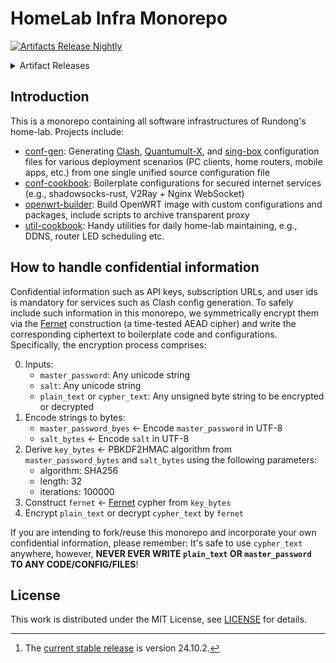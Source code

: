 # HomeLab Infra Monorepo

[![Artifacts Release Nightly](https://github.com/lirundong/homelab-infra/actions/workflows/artifacts-release-nightly.yaml/badge.svg)](https://github.com/lirundong/homelab-infra/actions/workflows/artifacts-release-nightly.yaml)

<details>

<summary>Artifact Releases</summary>

## OpenWRT Images

|                | Current Stable[^1] | Snapshot |
|:---------------|-------------------:|---------:|
| x86/64         | [openwrt_24.10.2_x86/64](https://github.com/lirundong/homelab-infra/releases/tag/openwrt_24.10.2_x86%2F64) | [openwrt_snapshots_x86/64](https://github.com/lirundong/homelab-infra/releases/tag/openwrt_snapshots_x86%2F64) |
| Rockchip ARMv8 | [openwrt_24.10.2_rockchip/armv8](https://github.com/lirundong/homelab-infra/releases/tag/openwrt_24.10.2_rockchip%2Farmv8) | [openwrt_snapshots_rockchip/armv8](https://github.com/lirundong/homelab-infra/releases/tag/openwrt_snapshots_rockchip%2Farmv8) |

[^1]: The [current stable release](https://github.com/openwrt/openwrt/releases/latest) is version 24.10.2.

## Proxy Software Configurations and Artifacts

|                                | GPG-encrypted Artifacts |
|:-------------------------------|------------------------:|
| Clash | [clash](https://github.com/lirundong/homelab-infra/releases/tag/clash) |
| Clash for Android/AndroidTV    | [clash-android](https://github.com/lirundong/homelab-infra/releases/tag/clash-android) |
| Clash for network gateway      | [clash-daemon](https://github.com/lirundong/homelab-infra/releases/tag/clash-daemon) |
| Quantumult-X                   | [quantumult-x](https://github.com/lirundong/homelab-infra/releases/tag/quantumult-x) |
| Sing-box for Android/AndroidTV | [sing-box-clients](https://github.com/lirundong/homelab-infra/releases/tag/sing-box-clients) |
| Sing-box for iOS/macOS         | [sing-box-apple](https://github.com/lirundong/homelab-infra/releases/tag/sing-box-apple) |
| Sing-box for network gateway   | [sing-box-daemon](https://github.com/lirundong/homelab-infra/releases/tag/sing-box-daemon) |

</details>

## Introduction

This is a monorepo containing all software infrastructures of Rundong's home-lab. Projects include:

* [conf-gen](./conf-gen): Generating [Clash](https://github.com/Dreamacro/clash), [Quantumult-X](https://apps.apple.com/us/app/quantumult-x/id1443988620), and [sing-box](https://github.com/SagerNet/sing-box) configuration files for various deployment scenarios (PC clients, home routers, mobile apps, etc.) from one single unified source configuration file
* [conf-cookbook](./conf-cookbook): Boilerplate configurations for secured internet services (e.g., shadowsocks-rust, V2Ray + Nginx WebSocket)
* [openwrt-builder](./openwrt-builder): Build OpenWRT image with custom configurations and packages, include scripts to archive transparent proxy
* [util-cookbook](./util-cookbook): Handy utilities for daily home-lab maintaining, e.g., DDNS, router LED scheduling etc.

## How to handle confidential information

Confidential information such as API keys, subscription URLs, and user ids is mandatory for services such as Clash config generation. To safely include such information in this monorepo, we symmetrically encrypt them via the [Fernet](https://cryptography.io/en/latest/fernet/) construction (a time-tested AEAD cipher) and write the corresponding ciphertext to boilerplate code and configurations. Specifically, the encryption process comprises:

0. Inputs:
   * `master_password`: Any unicode string
   * `salt`: Any unicode string
   * `plain_text` or `cypher_text`: Any unsigned byte string to be encrypted or decrypted
1. Encode strings to bytes:
   * `master_password_byes` <- Encode `master_password` in UTF-8
   * `salt_bytes` <- Encode `salt` in UTF-8
2. Derive `key_bytes` <- PBKDF2HMAC algorithm from `master_password_bytes` and `salt_bytes` using the following parameters:
   * algorithm: SHA256
   * length: 32
   * iterations: 100000
3. Construct `fernet` <- [Fernet](https://cryptography.io/en/latest/fernet/) cypher from `key_bytes`
4. Encrypt `plain_text` or decrypt `cypher_text` by `fernet`

If you are intending to fork/reuse this monorepo and incorporate your own confidential information, please remember: It's safe to use `cypher_text` anywhere, however, **NEVER EVER WRITE `plain_text` OR `master_password` TO ANY CODE/CONFIG/FILES**!

## License

This work is distributed under the MIT License, see [LICENSE](./LICENSE) for details.
